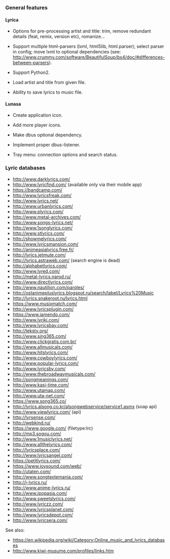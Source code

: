 ### General features

#### Lyrica

* Options for pre-processing artist and title: trim, remove redundant details (feat, remix, version etc), romanize...

* Support multiple html-parsers (lxml, html5lib, html.parser); select parser in config; move lxml to optional dependencies
(see: http://www.crummy.com/software/BeautifulSoup/bs4/doc/#differences-between-parsers).

* Support Python2.

* Load artist and title from given file.

* Ability to save lyrics to music file.

#### Lunasa

* Create application icon.

* Add more player icons.

* Make dbus optional dependency.

* Implement proper dbus-listener.

* Tray menu: connection options and search status.


### Lyric databases

* http://www.darklyrics.com/
* http://www.lyricfind.com/ (available only via their mobile app)
* https://bandcamp.com/
* http://www.lyricsfreak.com/
* http://www.lyrics.net/
* http://www.urbanlyrics.com/
* http://www.plyrics.com/
* http://www.metal-archives.com/
* http://www.songs-lyrics.net/
* http://www.1songlyrics.com/
* http://www.stlyrics.com/
* http://showmelyrics.com/
* http://www.lyricsmansion.com/
* http://animeasialyrics.free.fr/
* http://lyrics.jetmute.com/
* http://lyrics.astraweb.com/ (search engine is dead)
* http://alphabetlyrics.com/
* http://www.lyred.com/
* http://metal-lyrics.narod.ru/
* http://www.directlyrics.com/
* http://www.nautiljon.com/paroles/
* http://ostanimepluslyrics.blogspot.ru/search/label/Lyrics%20Music
* http://lyrics.snakeroot.ru/lyrics.html
* https://www.musixmatch.com/
* http://www.lyricsplugin.com/
* https://www.jamendo.com/
* http://www.lyriki.com/
* http://www.lyricsbay.com/
* http://teksty.org/
* http://www.sing365.com/
* http://www.clickgratis.com.br/
* http://www.allmusicals.com/
* http://www.hitslyrics.com/
* http://www.cowboylyrics.com/
* http://www.popular-lyrics.com/
* http://www.lyricsby.com/
* http://www.thebroadwaymusicals.com/
* http://songmeanings.com/
* http://www.kasi-time.com/
* http://www.utamap.com/
* http://www.uta-net.com/
* https://www.song365.co/
* http://lyrics.alsong.co.kr/alsongwebservice/service1.asmx (soap api)
* http://www.viewlyrics.com/ (api)
* http://lyrsense.com/
* http://webkind.ru/
* https://www.google.com/ (filetype:lrc)
* http://mp3.sogou.com/
* http://www.1musiclyrics.net/
* http://www.allthelyrics.com/
* http://lyricsplace.com/
* http://www.lyricsangel.com/
* https://petitlyrics.com/
* https://www.joysound.com/web/
* http://utaten.com/
* http://www.songtextemania.com/
* http://j-lyrics.ru/
* http://www.anime-lyrics.ru/
* http://www.jpopasia.com/
* http://www.sweetslyrics.com/
* http://www.lyriczz.com/
* http://www.lyricsplanet.com/
* http://www.lyricsdepot.com/
* http://www.lyricsera.com/

See also:

* https://en.wikipedia.org/wiki/Category:Online_music_and_lyrics_databases
* http://www.kiwi-musume.com/profiles/links.htm